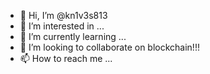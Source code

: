 - 👋 Hi, I’m @kn1v3s813
- 👀 I’m interested in ...
- 🌱 I’m currently learning ...
- 💞️ I’m looking to collaborate on blockchain!!!
- 📫 How to reach me ...

<!---
kn1v3s813/kn1v3s813 is a ✨ special ✨ repository because its `README.md` (this file) appears on your GitHub profile.
You can click the Preview link to take a look at your changes.
--->
